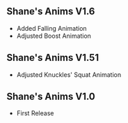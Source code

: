 ## Shane's Anims V1.6
- Added Falling Animation
- Adjusted Boost Animation

## Shane's Anims V1.51
- Adjusted Knuckles' Squat Animation

## Shane's Anims V1.0
- First Release
